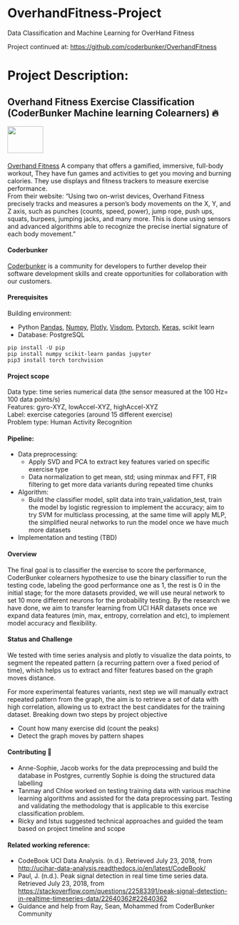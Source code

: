 # OverhandFitness-Project
Data Classification and Machine Learning for OverHand Fitness 

Project continued at: https://github.com/coderbunker/OverhandFitness

# Project Description: 

## Overhand Fitness Exercise Classification (CoderBunker Machine learning Colearners) :fire:    
<img src= 'http://overhandfitness.cn/assets/img/logo.png' aligh='left' width= '80' height= '60'> 


#### 
[Overhand Fitness](http://overhandfitness.cn/en/home) 
A company that offers a gamified, immersive, full-body workout, They have fun games and activities to get you moving and burning calories. They use displays and fitness trackers to measure exercise performance.    
From their website: “Using two on-wrist devices, Overhand Fitness precisely tracks and measures a person’s body movements on the X, Y, and Z axis, such as punches (counts, speed, power), jump rope, push ups, squats, burpees, jumping jacks, and many more.  This is done using sensors and advanced algorithms able to recognize the precise inertial signature of each body movement.”      

#### Coderbunker 
[Coderbunker](http://www.coderbunker.com) is a community for developers to further develop their software development skills and create opportunities for collaboration with our customers.  

#### Prerequisites  
Building environment: 
* Python [Pandas](https://pandas.pydata.org), [Numpy](http://www.numpy.org), [Plotly](https://plot.ly/ipython-notebooks/cufflinks/), [Visdom](https://github.com/facebookresearch/visdom), [Pytorch](https://pytorch.org), [Keras](https://keras.io), scikit learn 
* Database: PostgreSQL 
```
pip install -U pip
pip install numpy scikit-learn pandas jupyter 
pip3 install torch torchvision 

``` 
#### Project scope  
Data type: time series numerical data (the sensor measured at the 100 Hz= 100 data points/s)   
Features: gyro-XYZ, lowAccel-XYZ, highAccel-XYZ  
Label: exercise categories (around 15 different exercise)  
Problem type: Human Activity Recognition 

#### Pipeline: 
* Data preprocessing:
   * Apply SVD and PCA to extract key features varied on specific exercise type 
   * Data normalization to get mean, std; using minmax and FFT, FIR filtering to get more data variants during repeated time chunks  
* Algorithm: 
   * Build the classifier model, split data into train_validation_test, train the model by logistic regression to implement the accuracy;   aim to try SVM for multiclass processing, at the same time will apply MLP, the simplified neural networks to run the model once we have much more datasets 
* Implementation and testing (TBD)   

#### Overview  
The final goal is to classifier the exercise to score the performance, CoderBunker colearners hypothesize to use the binary classifier to run the testing code, labeling the good performance one as 1, the rest is 0 in the initial stage; for the more datasets provided, we will use neural network to set 10 more different neurons for the probability testing. By the research we have done, we aim to transfer learning from UCI HAR datasets once we expand data features (min, max, entropy, correlation and etc), to implement model accuracy and flexibility.  

#### Status and Challenge 
We tested with time series analysis and plotly to visualize the data points, to segment the repeated pattern (a recurring pattern over a fixed period of time), which helps us to extract and filter features based on the graph moves distance. 

For more experimental features variants, next step we will manually extract repeated pattern from the graph, the aim is to retrieve a set of data with high correlation, allowing us to extract the best candidates for the training dataset. Breaking down two steps by project objective  
- Count how many exercise did (count the peaks) 
- Detect the graph moves by pattern shapes 

 #### Contributing :monkey: 
- Anne-Sophie, Jacob works for the data preprocessing and build the database in Postgres, currently Sophie is doing the structured data labelling 
- Tanmay and Chloe worked on testing training data with various machine learning algorithms and assisted for the data preprocessing part. Testing and validating the methodology that is applicable to this exercise classification problem. 
- Ricky and Istus suggested technical approaches and guided the team based on project timeline and scope 

#### Related working reference: 
- CodeBook UCI Data Analysis. (n.d.). Retrieved July 23, 2018, from http://ucihar-data-analysis.readthedocs.io/en/latest/CodeBook/
- Paul, J. (n.d.). Peak signal detection in real time time series data. Retrieved July 23, 2018, from https://stackoverflow.com/questions/22583391/peak-signal-detection-in-realtime-timeseries-data/22640362#22640362
- Guidance and help from Ray, Sean, Mohammed from CoderBunker Community  
